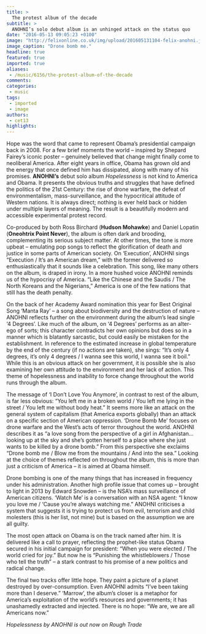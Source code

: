 ```yaml
---
title: >
  The protest album of the decade
subtitle: >
  ANOHNI’s solo debut album is an unhinged attack on the status quo
date: "2016-05-13 09:05:23 +0100"
image: "http://felixonline.co.uk/img/upload/201605131104-felix-anohni.jpg"
image_caption: "Drone bomb me."
headline: true
featured: true
imported: true
aliases:
 - /music/6156/the-protest-album-of-the-decade
comments:
categories:
 - music
tags:
 - imported
 - image
authors:
 - cet13
highlights:
---
```


Hope was the word that came to represent Obama’s presidential campaign back in 2008. For a few brief moments the world – inspired by Shepard Fairey’s iconic poster – genuinely believed that change might finally come to neoliberal America. After eight years in office, Obama has grown old and the energy that once defined him has dissipated, along with many of his promises. **ANOHNI’s** debut solo album _Hopelessness_ is not kind to America and Obama. It presents the obvious truths and struggles that have defined the politics of the 21st Century: the rise of drone warfare, the defeat of environmentalism, mass-surveillance, and the hypocritical attitude of Western nations. It is always direct; nothing is ever held back or hidden under multiple layers of meaning. The result is a beautifully modern and accessible experimental protest record.

Co-produced by both Ross Birchard (**Hudson Mohawke**) and Daniel Lopatin (**Oneohtrix Point Never**), the album is often dark and brooding, complementing its serious subject matter. At other times, the tone is more upbeat – emulating pop songs to reflect the glorification of death and justice in some parts of American society. On ‘Execution’, ANOHNI sings “Execution / It’s an American dream,” with the former delivered so enthusiastically that it sounds like a celebration. This song, like many others on the album, is draped in irony. In a more hushed voice ANOHNI reminds us of the hypocrisy of America. “Like the Chinese and the Saudis / The North Koreans and the Nigerians,”  America is one of the few nations that still has the death penalty.

On the back of her Academy Award nomination this year for Best Original Song ‘Manta Ray’ – a song about biodiversity and the destruction of nature – ANOHNI reflects further on the environment during the album’s lead single ‘4 Degrees’. Like much of the album, on ‘4 Degrees’ performs as an alter-ego of sorts; this character contradicts her own opinions but does so in a manner which is blatantly sarcastic, but could easily be mistaken for the establishment. In reference to the estimated increase in global temperature by the end of the century (if no actions are taken), she sings: “It’s only 4 degrees, it’s only 4 degrees / I wanna see this world, I wanna see it boil.” While this is an obvious attack on her government, it is possible she is also examining her own attitude to the environment and her lack of action. This theme of hopelessness and inability to force change throughout the world runs through the album.

The message of ‘I Don’t Love You Anymore’, in contrast to rest of the album, is far less obvious: “You left me in a broken world / You left me lying in the street / You left me without body heat.” It seems more like an attack on the general system of capitalism (that America exports globally) than an attack on a specific section of American oppression. ‘Drone Bomb Me’ focuses on drone warfare and the West’s acts of terror throughout the world. ANOHNI describes it as “a love song from the perspective of a girl in Afghanistan… looking up at the sky and she’s gotten herself to a place where she just wants to be killed by a drone bomb.” From this perspective she exclaims “Drone bomb me / Blow me from the mountains / And into the sea.” Looking at the choice of themes reflected on throughout the album, this is more than just a criticism of America – it is aimed at Obama himself.

Drone bombing is one of the many things that has increased in frequency under his administration. Another high profile issue that comes up – brought to light in 2013 by Edward Snowden – is the NSA’s mass surveillance of American citizens. ‘Watch Me’ is a conversation with an NSA agent: “I know you love me / ‘Cause you’re always watching me.” ANOHNI criticises a system that suggests it is trying to protect us from evil, terrorism and child molesters (this is her list, not mine) but is based on the assumption we are all guilty.

The most open attack on Obama is on the track named after him. It is delivered like a call to prayer, reflecting the prophet-like status Obama secured in his initial campaign for president: “When you were elected / The world cried for joy.” But now he is “Punishing the whistleblowers / Those who tell the truth” – a stark contrast to his promise of a new politics and radical change.

The final two tracks offer little hope. They paint a picture of a planet destroyed by over-consumption. Even ANOHNI admits “I’ve been taking more than I deserve.” ‘Marrow’, the album’s closer is a metaphor for America’s exploitation of the world’s resources and governments; it has unashamedly extracted and injected. There is no hope: “We are, we are all Americans now.”

_Hopelessness by ANOHNI is out now on Rough Trade_
